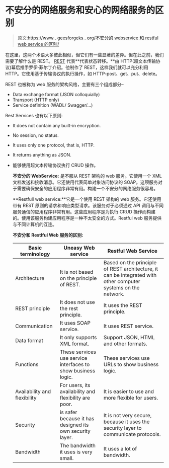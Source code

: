 # 不安分的网络服务和安心的网络服务的区别

> 原文:[https://www . geesforgeks . org/不安分的 webservice 和 restful web service 的区别/](https://www.geeksforgeeks.org/difference-between-restless-webservice-and-restful-webservice/)

在这里，这两个术语大多彼此相似，但它们有一些显著的差异。但在此之前，我们需要了解什么是 REST。 [REST](https://www.geeksforgeeks.org/rest-api-introduction/) 代表**代表状态转移。**由 HTTP(超文本传输协议)幕后推手罗伊·菲尔丁介绍。他制作了 REST，这样我们就可以充分利用 HTTP。它使用基于传输协议的执行操作，如 HTTP-post、get、put、delete。

REST 也被称为 web 服务的架构风格，主要有三个组成部分–

*   Data exchange format (JSON colloquially)
*   Transport (HTTP only)
*   Service definition (WADL/ Swagger/...)

Rest Services 也有以下原则:

*   It does not contain any built-in encryption.
*   No session, no status.
*   It uses only one protocol, that is, HTTP.
*   It returns anything as JSON.
*   能够使用超文本传输协议执行 CRUD 操作。

    **不安分的 WebService:** 是不服从 REST 架构的 web 服务。它使用一个 XML 文档发送和接收消息。它还使用代表简单对象访问协议的 SOAP。这项服务对于需要确保安全的应用程序非常有用。构建一个不安分的网络服务很容易。

    **Restfull web service:**它是一个使用 REST 架构的 web 服务。它还使用带有 REST 原则的请求和响应类型请求。该服务对于必须通过 API 调用与不同服务通信的应用程序非常有用。这些应用程序是为执行 CRUD 操作而构建的。使用该服务构建应用程序是一种不太安全的方式。Restful web 服务提供与不同计算机的互连。

    **不安分和 Restlful Web 服务的区别:**

    | Basic terminology | Uneasy Web service | Restful Web Service |
    | --- | --- | --- |
    | Architecture | It is not based on the principle of REST. | Based on the principle of REST architecture, it can be integrated with other computer systems on the network. |
    | REST principle | It does not use the rest principle. | It uses the REST principle. |
    | Communication | It uses SOAP service. | It uses REST service. |
    | Data format | It only supports XML format. | Support JSON, HTML and other formats. |
    | Functions | These services use service interfaces to show business logic. | These services use URLs to show business logic. |
    | Availability and flexibility | For users, its availability and flexibility are poor. | It is easier to use and more flexible for users. |
    | Security | is safer because it has designed its own security layer. | It is not very secure, because it uses the security layer to communicate protocols. |
    | Bandwidth | The bandwidth it uses is very small. | It uses a lot of bandwidth. |